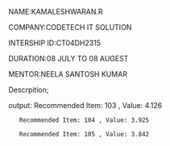 NAME:KAMALESHWARAN.R

COMPANY:CODETECH IT SOLUTION

INTERSHIP ID:CT04DH2315

DURATION:08 JULY TO 08 AUGEST

MENTOR:NEELA SANTOSH KUMAR

Descrpition;

 output:
       Recommended Item: 103 , Value: 4.126
       
       Recommended Item: 104 , Value: 3.925

       Recommended Item: 105 , Value: 3.842
